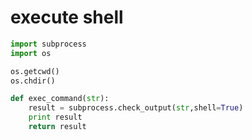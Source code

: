 # execute shell 
```python 
import subprocess
import os

os.getcwd()
os.chdir()

def exec_command(str):
    result = subprocess.check_output(str,shell=True)
    print result
    return result
```
